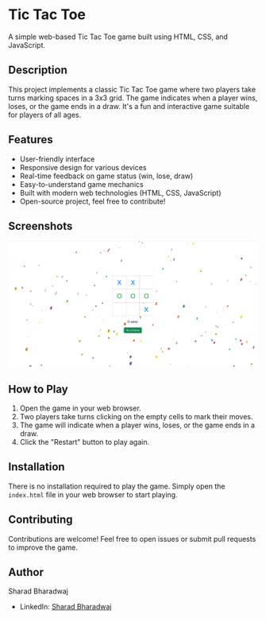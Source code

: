 # Tic Tac Toe

A simple web-based Tic Tac Toe game built using HTML, CSS, and JavaScript.

## Description

This project implements a classic Tic Tac Toe game where two players take turns marking spaces in a 3x3 grid. The game indicates when a player wins, loses, or the game ends in a draw. It's a fun and interactive game suitable for players of all ages.

## Features

- User-friendly interface
- Responsive design for various devices
- Real-time feedback on game status (win, lose, draw)
- Easy-to-understand game mechanics
- Built with modern web technologies (HTML, CSS, JavaScript)
- Open-source project, feel free to contribute!

## Screenshots

![Tic Tac Toe Screenshot](screenshot.png)

## How to Play

1. Open the game in your web browser.
2. Two players take turns clicking on the empty cells to mark their moves.
3. The game will indicate when a player wins, loses, or the game ends in a draw.
4. Click the "Restart" button to play again.

## Installation

There is no installation required to play the game. Simply open the `index.html` file in your web browser to start playing.

## Contributing

Contributions are welcome! Feel free to open issues or submit pull requests to improve the game.

## Author

Sharad Bharadwaj

- LinkedIn: [Sharad Bharadwaj](https://www.linkedin.com/in/sharad-bharadwaj/)
